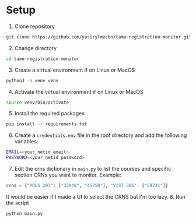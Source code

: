 # Setup
1. Clone repository
```bash
git clone https://github.com/yasirylmzcbn/tamu-registration-monitor.git
```
2. Change directory
```bash
cd tamu-registration-monitor
```
3. Create a virtual environment if on Linux or MacOS
```bash
python3 -m venv venv
```
4. Activate the virtual environment if on Linux or MacOS
```bash
source venv/bin/activate
```
5. Install the required packages
```bash
pip install -r requirements.txt
```
6. Create a `credentials.env` file in the root directory and add the following variables:
```bash
EMAIL=<your_netid_email>
PASSWORD=<your_netid_password>
```
7. Edit the crns dictionary in `main.py` to list the courses and specific section CRNs you want to monitor. Example:
```python
crns = {"POLS 207": ["33048", "45758"], "VIST 386": ["59721"]}
```
It would be easier if I made a UI to select the CRNS but I'm too lazy.
8. Run the script
```bash
python main.py
```